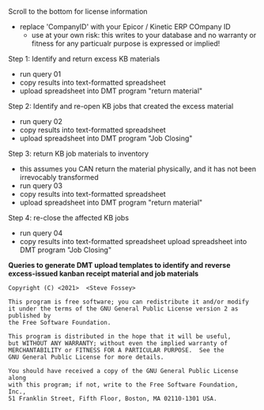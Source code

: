 Scroll to the bottom for license information

- replace 'CompanyID' with your Epicor / Kinetic ERP COmpany ID 
  - use at your own risk: this writes to your database and no warranty or fitness for any particualr purpose is expressed or implied!

Step 1: Identify and return excess KB materials

  - run query 01
  - copy results into text-formatted spreadsheet
  - upload spreadsheet into DMT program "return material"
  
Step 2: Identify and re-open KB jobs that created the excess material

  - run query 02
  - copy results into text-formatted spreadsheet
  - upload spreadsheet into DMT program "Job Closing"
  
Step 3: return KB job materials to inventory

  - this assumes you CAN return the material physically, and it has not been irrevocably transformed
  - run query 03
  - copy results into text-formatted spreadsheet
  - upload spreadsheet into DMT program "return material"
  
Step 4: re-close the affected KB jobs

  - run query 04
  - copy results into text-formatted spreadsheet
  upload spreadsheet into DMT program "Job Closing"


**Queries to generate DMT upload templates to identify and reverse excess-issued kanban receipt material and job materials**
	
	
    Copyright (C) <2021>  <Steve Fossey>

    This program is free software; you can redistribute it and/or modify
    it under the terms of the GNU General Public License version 2 as published by
    the Free Software Foundation.

    This program is distributed in the hope that it will be useful,
    but WITHOUT ANY WARRANTY; without even the implied warranty of
    MERCHANTABILITY or FITNESS FOR A PARTICULAR PURPOSE.  See the
    GNU General Public License for more details.

    You should have received a copy of the GNU General Public License along
    with this program; if not, write to the Free Software Foundation, Inc.,
    51 Franklin Street, Fifth Floor, Boston, MA 02110-1301 USA.
